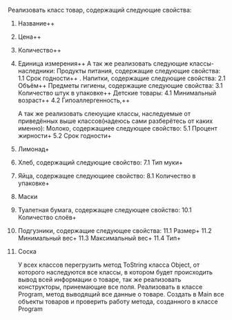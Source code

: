 Реализовать класс товар, содержащий следующие свойства:

1. Название++
2. Цена++
3. Количество++
4. Единица измерения++
   А так же реализовать следующие классы-наследники:
   Продукты питания, содержащие следующие свойства:
   1.1 Срок годности++
   . Напитки, содержащие следующие свойства:
   2.1 Объём++
   Предметы гигиены, содержащие следующие свойства:
   3.1 Количество штук в упаковке++
   Детские товары:
   4.1 Минимальный возраст++
   4.2 Гипоаллергенность,++

   А так же реализовать слеюущие классы, наследуемые от приведённых выше классов(надеюсь сами разберётесь от каких именно):
   Молоко, содержащиее следующее свойство:
   5.1 Процент жирности+
   5.2 Срок годности+

5. Лимонад+
6. Хлеб, содержащий следующие свойство:
   7.1 Тип муки+
7. Яйца, содержащее следующиее свойство:
   8.1 Количество в упаковке+
8. Маски
9. Туалетная бумага, содержащее следующее свойство:
   10.1 Количество слоёв+
10. Подгузники, содержащие следующее свойства:
    11.1 Размер+
    11.2 Минимальный вес+
    11.3 Максимальный вес+
    11.4 Тип+
11. Соска

    У всех классов перегрузить метод ToString класса Object, от которого наследуются все классы, в котором будет происходить вывод всей информации о товаре, так же реализовать конструкторы, принемающие все поля.
    Реализовать в классе Program, метод выводящий все данные о товаре. Создать в Main все объекты товаров и проверить работу метода, созданного в классе Program
